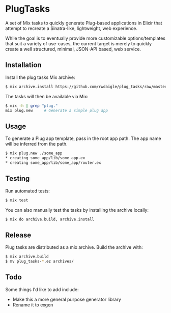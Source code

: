 # PlugTasks

A set of Mix tasks to quickly generate Plug-based applications in Elixir that attempt to recreate a Sinatra-like, lightweight, web experience.

While the goal is to eventually provide more customizable options/templates that suit a variety of use-cases, the current target is merely to quickly create a well structured, minimal, JSON-API based, web service.

## Installation

Install the plug tasks Mix archive:

```bash
$ mix archive.install https://github.com/rwdaigle/plug_tasks/raw/master/archives/plug_tasks-0.2.0.ez
```

The tasks will then be available via Mix:

```bash
$ mix -h | grep "plug."
mix plug.new     # Generate a simple plug app
```

## Usage

To generate a Plug app template, pass in the root app path. The app name will be inferred from the path.

```bash
$ mix plug.new ./some_app
* creating some_app/lib/some_app.ex
* creating some_app/lib/some_app/router.ex
```

## Testing

Run automated tests:

```bash
$ mix test
```

You can also manually test the tasks by installing the archive locally:

```bash
$ mix do archive.build, archive.install
```

## Release

Plug tasks are distributed as a mix archive. Build the archive with:

```bash
$ mix archive.build
$ mv plug_tasks-*.ez archives/
```

## Todo

Some things I'd like to add include:

* Make this a more general purpose generator library
* Rename it to exgen
